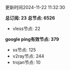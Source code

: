 更新时间2024-11-22 11:32:30

**总订阅: 23**
**总节点: 6526**
- vless节点: 22

**google ping有效节点: 379**
- ss节点: 125
- v2ray节点: 244
- trojan节点: 10
